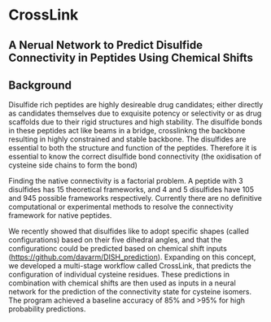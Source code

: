 # CrossLink
## A Nerual Network to Predict Disulfide Connectivity in Peptides Using Chemical Shifts
## Background
Disulfide rich peptides are highly desireable drug candidates; either directly as candidates themselves due to exquisite potency or selectivity or as drug scaffolds due to their rigid structures and high stability. The disulfide bonds in these peptides act like beams in a bridge, crosslinkng the backbone resulting in highly constrained and stable backbone. The disulfides are essential to both the structure and function of the peptides. Therefore it is essential to know the correct disulfide bond connectivity (the oxidisation of cysteine side chains to form the bond)

Finding the native connectivity is a factorial problem. A peptide with 3 disulfides has 15 theoretical frameworks, and 4 and 5 disulfides have 105 and 945 possible frameworks respectively. Currently there are no definitive computational or experimental methods to resolve the connectivity framework for native peptides.

We recently showed that disulfides like to adopt specific shapes (called configurations) based on their five dihedral angles, and that the configurationc could be predicted based on chemical shift inputs (https://github.com/davarm/DISH_prediction). Expanding on this concept, we developed a multi-stage workflow called CrossLink, that predicts the configuration of individual cysteine residues. These predictions in combination with chemical shifts are then used as inputs in a neural network for the prediction of the connectivity state for cysteine isomers. The program achieved a baseline accuracy of 85% and >95% for high probability predictions. 
